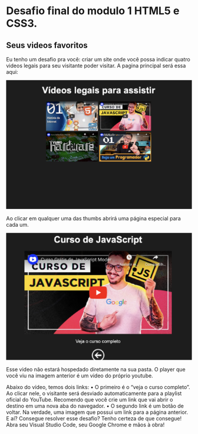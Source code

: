 # Desafio final do modulo 1 HTML5 e CSS3.

## Seus videos favoritos
 
Eu tenho um desafio pra você: criar um site onde você possa indicar quatro videos legais para seu visitante poder visitar. A pagina principal será essa aqui:


![youtubethumb](image/image-01.png)

Ao clicar em qualquer uma das thumbs abrirá uma página especial para cada um.

![imagesecond](image/image-02.png)

Esse video não estará hospedado diretamente na sua pasta. O player que você viu na imagem anterior é um video do próprio youtube.

Abaixo do vídeo, temos dois links:
• O primeiro é o “veja o curso completo”. Ao clicar nele, o visitante será desviado automaticamente para a playlist oficial do YouTube. Recomendo que você crie um link que vai abrir o destino em uma nova aba do navegador.
• O segundo link é um botão de voltar. Na verdade, uma imagem que possui um link para a página anterior.
E aí? Consegue resolver esse desafio? Tenho certeza de que consegue! Abra seu Visual Studio Code, seu Google Chrome e mãos à obra!
